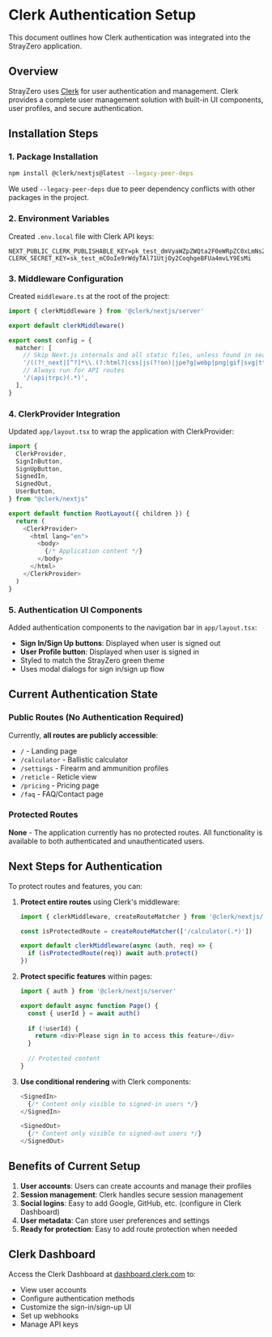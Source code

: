 # Clerk Authentication Setup

This document outlines how Clerk authentication was integrated into the StrayZero application.

## Overview

StrayZero uses [Clerk](https://clerk.com/) for user authentication and management. Clerk provides a complete user management solution with built-in UI components, user profiles, and secure authentication.

## Installation Steps

### 1. Package Installation

```bash
npm install @clerk/nextjs@latest --legacy-peer-deps
```

We used `--legacy-peer-deps` due to peer dependency conflicts with other packages in the project.

### 2. Environment Variables

Created `.env.local` file with Clerk API keys:

```env
NEXT_PUBLIC_CLERK_PUBLISHABLE_KEY=pk_test_dmVyaWZpZWQta2F0eWRpZC0xLmNsZXJrLmFjY291bnRzLmRldiQ
CLERK_SECRET_KEY=sk_test_mCOoIe9rWdyTAl71UtjOy2CoqhgeBFUa4mvLY9EsMi
```

### 3. Middleware Configuration

Created `middleware.ts` at the root of the project:

```typescript
import { clerkMiddleware } from '@clerk/nextjs/server'

export default clerkMiddleware()

export const config = {
  matcher: [
    // Skip Next.js internals and all static files, unless found in search params
    '/((?!_next|[^?]*\\.(?:html?|css|js(?!on)|jpe?g|webp|png|gif|svg|ttf|woff2?|ico|csv|docx?|xlsx?|zip|webmanifest)).*)',
    // Always run for API routes
    '/(api|trpc)(.*)',
  ],
}
```

### 4. ClerkProvider Integration

Updated `app/layout.tsx` to wrap the application with ClerkProvider:

```typescript
import {
  ClerkProvider,
  SignInButton,
  SignUpButton,
  SignedIn,
  SignedOut,
  UserButton,
} from "@clerk/nextjs"

export default function RootLayout({ children }) {
  return (
    <ClerkProvider>
      <html lang="en">
        <body>
          {/* Application content */}
        </body>
      </html>
    </ClerkProvider>
  )
}
```

### 5. Authentication UI Components

Added authentication components to the navigation bar in `app/layout.tsx`:

- **Sign In/Sign Up buttons**: Displayed when user is signed out
- **User Profile button**: Displayed when user is signed in
- Styled to match the StrayZero green theme
- Uses modal dialogs for sign in/sign up flow

## Current Authentication State

### Public Routes (No Authentication Required)

Currently, **all routes are publicly accessible**:

- `/` - Landing page
- `/calculator` - Ballistic calculator
- `/settings` - Firearm and ammunition profiles
- `/reticle` - Reticle view
- `/pricing` - Pricing page
- `/faq` - FAQ/Contact page

### Protected Routes

**None** - The application currently has no protected routes. All functionality is available to both authenticated and unauthenticated users.

## Next Steps for Authentication

To protect routes and features, you can:

1. **Protect entire routes** using Clerk's middleware:
   ```typescript
   import { clerkMiddleware, createRouteMatcher } from '@clerk/nextjs/server'
   
   const isProtectedRoute = createRouteMatcher(['/calculator(.*)'])
   
   export default clerkMiddleware(async (auth, req) => {
     if (isProtectedRoute(req)) await auth.protect()
   })
   ```

2. **Protect specific features** within pages:
   ```typescript
   import { auth } from '@clerk/nextjs/server'
   
   export default async function Page() {
     const { userId } = await auth()
     
     if (!userId) {
       return <div>Please sign in to access this feature</div>
     }
     
     // Protected content
   }
   ```

3. **Use conditional rendering** with Clerk components:
   ```typescript
   <SignedIn>
     {/* Content only visible to signed-in users */}
   </SignedIn>
   
   <SignedOut>
     {/* Content only visible to signed-out users */}
   </SignedOut>
   ```

## Benefits of Current Setup

1. **User accounts**: Users can create accounts and manage their profiles
2. **Session management**: Clerk handles secure session management
3. **Social logins**: Easy to add Google, GitHub, etc. (configure in Clerk Dashboard)
4. **User metadata**: Can store user preferences and settings
5. **Ready for protection**: Easy to add route protection when needed

## Clerk Dashboard

Access the Clerk Dashboard at [dashboard.clerk.com](https://dashboard.clerk.com) to:

- View user accounts
- Configure authentication methods
- Customize the sign-in/sign-up UI
- Set up webhooks
- Manage API keys